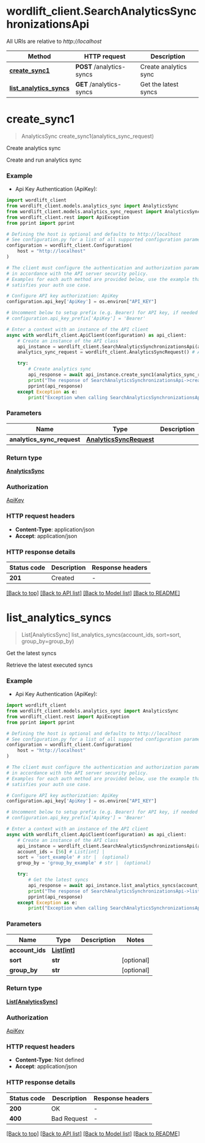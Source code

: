 # wordlift_client.SearchAnalyticsSynchronizationsApi

All URIs are relative to *http://localhost*

Method | HTTP request | Description
------------- | ------------- | -------------
[**create_sync1**](SearchAnalyticsSynchronizationsApi.md#create_sync1) | **POST** /analytics-syncs | Create analytics sync
[**list_analytics_syncs**](SearchAnalyticsSynchronizationsApi.md#list_analytics_syncs) | **GET** /analytics-syncs | Get the latest syncs


# **create_sync1**
> AnalyticsSync create_sync1(analytics_sync_request)

Create analytics sync

Create and run analytics sync

### Example

* Api Key Authentication (ApiKey):

```python
import wordlift_client
from wordlift_client.models.analytics_sync import AnalyticsSync
from wordlift_client.models.analytics_sync_request import AnalyticsSyncRequest
from wordlift_client.rest import ApiException
from pprint import pprint

# Defining the host is optional and defaults to http://localhost
# See configuration.py for a list of all supported configuration parameters.
configuration = wordlift_client.Configuration(
    host = "http://localhost"
)

# The client must configure the authentication and authorization parameters
# in accordance with the API server security policy.
# Examples for each auth method are provided below, use the example that
# satisfies your auth use case.

# Configure API key authorization: ApiKey
configuration.api_key['ApiKey'] = os.environ["API_KEY"]

# Uncomment below to setup prefix (e.g. Bearer) for API key, if needed
# configuration.api_key_prefix['ApiKey'] = 'Bearer'

# Enter a context with an instance of the API client
async with wordlift_client.ApiClient(configuration) as api_client:
    # Create an instance of the API class
    api_instance = wordlift_client.SearchAnalyticsSynchronizationsApi(api_client)
    analytics_sync_request = wordlift_client.AnalyticsSyncRequest() # AnalyticsSyncRequest | 

    try:
        # Create analytics sync
        api_response = await api_instance.create_sync1(analytics_sync_request)
        print("The response of SearchAnalyticsSynchronizationsApi->create_sync1:\n")
        pprint(api_response)
    except Exception as e:
        print("Exception when calling SearchAnalyticsSynchronizationsApi->create_sync1: %s\n" % e)
```



### Parameters


Name | Type | Description  | Notes
------------- | ------------- | ------------- | -------------
 **analytics_sync_request** | [**AnalyticsSyncRequest**](AnalyticsSyncRequest.md)|  | 

### Return type

[**AnalyticsSync**](AnalyticsSync.md)

### Authorization

[ApiKey](../README.md#ApiKey)

### HTTP request headers

 - **Content-Type**: application/json
 - **Accept**: application/json

### HTTP response details

| Status code | Description | Response headers |
|-------------|-------------|------------------|
**201** | Created |  -  |

[[Back to top]](#) [[Back to API list]](../README.md#documentation-for-api-endpoints) [[Back to Model list]](../README.md#documentation-for-models) [[Back to README]](../README.md)

# **list_analytics_syncs**
> List[AnalyticsSync] list_analytics_syncs(account_ids, sort=sort, group_by=group_by)

Get the latest syncs

Retrieve the latest executed syncs

### Example

* Api Key Authentication (ApiKey):

```python
import wordlift_client
from wordlift_client.models.analytics_sync import AnalyticsSync
from wordlift_client.rest import ApiException
from pprint import pprint

# Defining the host is optional and defaults to http://localhost
# See configuration.py for a list of all supported configuration parameters.
configuration = wordlift_client.Configuration(
    host = "http://localhost"
)

# The client must configure the authentication and authorization parameters
# in accordance with the API server security policy.
# Examples for each auth method are provided below, use the example that
# satisfies your auth use case.

# Configure API key authorization: ApiKey
configuration.api_key['ApiKey'] = os.environ["API_KEY"]

# Uncomment below to setup prefix (e.g. Bearer) for API key, if needed
# configuration.api_key_prefix['ApiKey'] = 'Bearer'

# Enter a context with an instance of the API client
async with wordlift_client.ApiClient(configuration) as api_client:
    # Create an instance of the API class
    api_instance = wordlift_client.SearchAnalyticsSynchronizationsApi(api_client)
    account_ids = [56] # List[int] | 
    sort = 'sort_example' # str |  (optional)
    group_by = 'group_by_example' # str |  (optional)

    try:
        # Get the latest syncs
        api_response = await api_instance.list_analytics_syncs(account_ids, sort=sort, group_by=group_by)
        print("The response of SearchAnalyticsSynchronizationsApi->list_analytics_syncs:\n")
        pprint(api_response)
    except Exception as e:
        print("Exception when calling SearchAnalyticsSynchronizationsApi->list_analytics_syncs: %s\n" % e)
```



### Parameters


Name | Type | Description  | Notes
------------- | ------------- | ------------- | -------------
 **account_ids** | [**List[int]**](int.md)|  | 
 **sort** | **str**|  | [optional] 
 **group_by** | **str**|  | [optional] 

### Return type

[**List[AnalyticsSync]**](AnalyticsSync.md)

### Authorization

[ApiKey](../README.md#ApiKey)

### HTTP request headers

 - **Content-Type**: Not defined
 - **Accept**: application/json

### HTTP response details

| Status code | Description | Response headers |
|-------------|-------------|------------------|
**200** | OK |  -  |
**400** | Bad Request |  -  |

[[Back to top]](#) [[Back to API list]](../README.md#documentation-for-api-endpoints) [[Back to Model list]](../README.md#documentation-for-models) [[Back to README]](../README.md)

